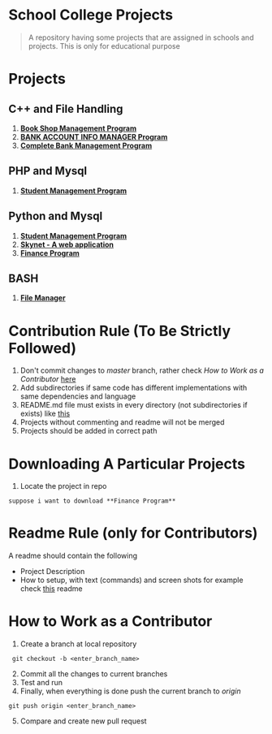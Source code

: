 # School College Projects
> A repository having some projects that are assigned in schools and projects. This is only for educational purpose

# Projects
## C++ and File Handling
1. [**Book Shop Management Program**](https://github.com/tbhaxor/educational_projects/tree/master/C++_AND_FILE_HANDLING/BOOK_SHOP_MANAGEMENT_IN_CPP)
2. [**BANK ACCOUNT INFO MANAGER Program**](https://github.com/tbhaxor/educational_projects/tree/master/C++_AND_FILE_HANDLING/BANK_ACCOUNT_INFO_MANAGER_IN_CPP)
3. [**Complete Bank Management Program**](https://github.com/tbhaxor/educational_projects/tree/master/C++_AND_FILE_HANDLING/COMPLETE_BANK_MANAGEMENT_PROGRAM)
## PHP and Mysql
1. [**Student Management Program**](https://github.com/tbhaxor/educational_projects/tree/master/PHP_AND_MYSQL/STUDENT_MANAGEMENT_IN_PHP_MYSQL)
## Python and Mysql
1. [**Student Management Program**](https://github.com/tbhaxor/educational_projects/tree/master/PYTHON_AND_MYSQL/STUDENT_MANAGEMENT_IN_PYTHON)
2. [**Skynet - A web application**](https://github.com/tbhaxor/educational_projects/tree/master/PYTHON_AND_MYSQL/flask)
3. [**Finance Program**](https://github.com/tbhaxor/educational_projects/tree/master/PYTHON_AND_MYSQL/finance)
## BASH  
1. [**File Manager**](https://github.com/tbhaxor/educational_projects/tree/master/SIMPLE_BASH/FILE_MANAGER_IN_BASH)

# Contribution Rule (To Be Strictly Followed)
1. Don't commit changes to _master_ branch, rather check _How to Work as a Contributor_ [here](#how-to-work-as-a-contributor)
2. Add subdirectories if same code has different implementations with same dependencies and language
3. README.md file must exists in every directory (not subdirectories if exists) like [this](https://github.com/tbhaxor/educational_projects/blob/master/STUDENT_MANAGEMENT_IN_PHP_MYSQL/README.md)
4. Projects without commenting and readme will not be merged
5. Projects should be added in correct path

# Downloading A Particular Projects
1. Locate the project in repo
```
suppose i want to download **Finance Program**
```
# Readme Rule (only for Contributors)
A readme should contain the following
+ Project Description
+ How to setup, with text (commands) and screen shots
for example check [this](https://github.com/tbhaxor/educational_projects/blob/master/STUDENT_MANAGEMENT_IN_PHP_MYSQL/README.md) readme

# How to Work as a Contributor
1. Create a branch at local repository
```
 git checkout -b <enter_branch_name>
```
2. Commit all the changes to current branches
3. Test and run
4. Finally, when everything is done push the current branch to _origin_
```
git push origin <enter_branch_name>
```
5. Compare and create new pull request
